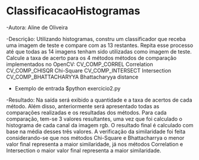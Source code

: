 # ClassificacaoHistogramas

-Autora: Aline de Oliveira

-Descrição: Utilizando histogramas, constru um classificador que receba uma imagem de teste e compare com as 13 restantes. 
Repita esse processo até que todas as 14 imagens tenham sido utilizadas como imagem de teste. 
Calcule a taxa de acerto para os 4 métodos métodos de comparação implementados no OpenCV: 
    CV_COMP_CORREL Correlation
    CV_COMP_CHISQR Chi-Square
    CV_COMP_INTERSECT Intersection
    CV_COMP_BHATTACHARYYA Bhattacharyya distance 

- Exemplo de entrada 
	$python exercicio2.py

-Resultado: Na saída será exibido a quantidade e a taxa de acertos de cada método. Além disso, anteriormente será apresentado 
todas as comparações realizadas e os resultadas dos métodos. Para cada comparação, tem-se 3 valores resultantes, uma vez que foi 
calculado o histograma de cada canal da imagem rgb. O resultado final é calculado com base na média desses três valores. 
A verificação da similaridade foi feita considerando-se que nos métodos Chi-Square e Bhattacharrya o menor valor final 
representa a maior similaridade, já nos métodos Correlation e Intersection o maior valor final representa a maior similaridade.
